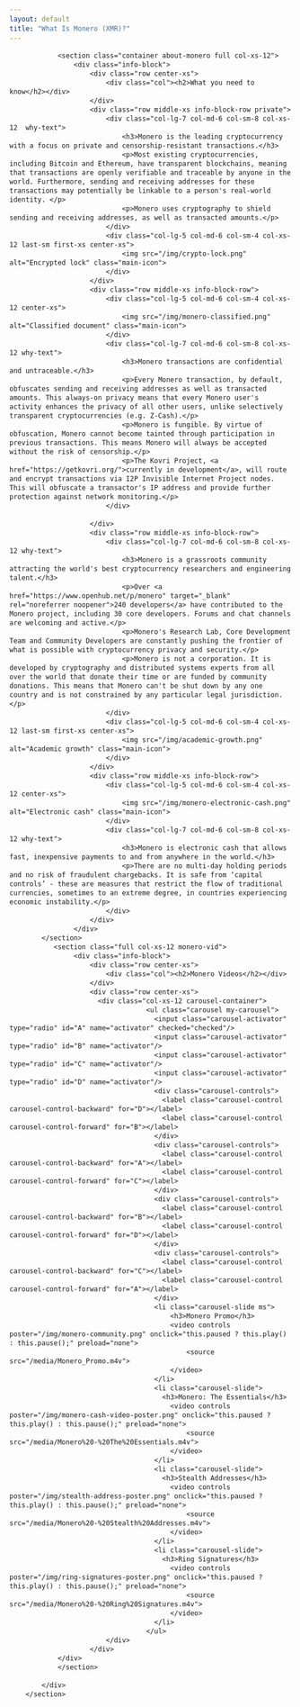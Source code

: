 ```yaml
---
layout: default
title: "What Is Monero (XMR)?"
---
```


<div class="site-wrap">
    <section class="container">
            <div class="row">
               
                <section class="container about-monero full col-xs-12">
                    <div class="info-block">
                        <div class="row center-xs">
                            <div class="col"><h2>What you need to know</h2></div>
                        </div>
                        <div class="row middle-xs info-block-row private">
                            <div class="col-lg-7 col-md-6 col-sm-8 col-xs-12  why-text">
                                <h3>Monero is the leading cryptocurrency with a focus on private and censorship-resistant transactions.</h3>
                                <p>Most existing cryptocurrencies, including Bitcoin and Ethereum, have transparent blockchains, meaning that transactions are openly verifiable and traceable by anyone in the world. Furthermore, sending and receiving addresses for these transactions may potentially be linkable to a person's real-world identity. </p>
                                <p>Monero uses cryptography to shield sending and receiving addresses, as well as transacted amounts.</p>
                            </div>
                            <div class="col-lg-5 col-md-6 col-sm-4 col-xs-12 last-sm first-xs center-xs">
                                <img src="/img/crypto-lock.png" alt="Encrypted lock" class="main-icon">
                            </div>
                        </div>
                        <div class="row middle-xs info-block-row">
                            <div class="col-lg-5 col-md-6 col-sm-4 col-xs-12 center-xs">
                                <img src="/img/monero-classified.png" alt="Classified document" class="main-icon">
                            </div>
                            <div class="col-lg-7 col-md-6 col-sm-8 col-xs-12 why-text">
                                <h3>Monero transactions are confidential and untraceable.</h3>
                                <p>Every Monero transaction, by default, obfuscates sending and receiving addresses as well as transacted amounts. This always-on privacy means that every Monero user's activity enhances the privacy of all other users, unlike selectively transparent cryptocurrencies (e.g. Z-Cash).</p>
                                <p>Monero is fungible. By virtue of obfuscation, Monero cannot become tainted through participation in previous transactions. This means Monero will always be accepted without the risk of censorship.</p>
                                <p>The Kovri Project, <a href="https://getkovri.org/">currently in development</a>, will route and encrypt transactions via I2P Invisible Internet Project nodes. This will obfuscate a transactor's IP address and provide further protection against network monitoring.</p>
                            </div>

                        </div>
                        <div class="row middle-xs info-block-row">
                            <div class="col-lg-7 col-md-6 col-sm-8 col-xs-12 why-text">
                                <h3>Monero is a grassroots community attracting the world's best cryptocurrency researchers and engineering talent.</h3>
                                <p>Over <a href="https://www.openhub.net/p/monero" target="_blank" rel="noreferrer noopener">240 developers</a> have contributed to the Monero project, including 30 core developers. Forums and chat channels are welcoming and active.</p>
                                <p>Monero's Research Lab, Core Development Team and Community Developers are constantly pushing the frontier of what is possible with cryptocurrency privacy and security.</p>
                                <p>Monero is not a corporation. It is developed by cryptography and distributed systems experts from all over the world that donate their time or are funded by community donations. This means that Monero can't be shut down by any one country and is not constrained by any particular legal jurisdiction.</p>
                            </div>
                            <div class="col-lg-5 col-md-6 col-sm-4 col-xs-12 last-sm first-xs center-xs">
                                <img src="/img/academic-growth.png" alt="Academic growth" class="main-icon">
                            </div>
                        </div>
                        <div class="row middle-xs info-block-row">
                            <div class="col-lg-5 col-md-6 col-sm-4 col-xs-12 center-xs">
                                <img src="/img/monero-electronic-cash.png" alt="Electronic cash" class="main-icon">
                            </div>
                            <div class="col-lg-7 col-md-6 col-sm-8 col-xs-12 why-text">
                                <h3>Monero is electronic cash that allows fast, inexpensive payments to and from anywhere in the world.</h3>
                                <p>There are no multi-day holding periods and no risk of fraudulent chargebacks. It is safe from ‘capital controls’ - these are measures that restrict the flow of traditional currencies, sometimes to an extreme degree, in countries experiencing economic instability.</p>
                            </div>
                        </div>
                    </div>
            </section>
               <section class="full col-xs-12 monero-vid">
                    <div class="info-block">
                        <div class="row center-xs">
                            <div class="col"><h2>Monero Videos</h2></div>
                        </div>
                        <div class="row center-xs">
                          <div class="col-xs-12 carousel-container">
                                      <ul class="carousel my-carousel">
                                        <input class="carousel-activator" type="radio" id="A" name="activator" checked="checked"/>
                                        <input class="carousel-activator" type="radio" id="B" name="activator"/>
                                        <input class="carousel-activator" type="radio" id="C" name="activator"/>
                                        <input class="carousel-activator" type="radio" id="D" name="activator"/>
                                        <div class="carousel-controls">
                                          <label class="carousel-control carousel-control-backward" for="D"></label>
                                          <label class="carousel-control carousel-control-forward" for="B"></label>
                                        </div>
                                        <div class="carousel-controls">
                                          <label class="carousel-control carousel-control-backward" for="A"></label>
                                          <label class="carousel-control carousel-control-forward" for="C"></label>
                                        </div>
                                        <div class="carousel-controls">
                                          <label class="carousel-control carousel-control-backward" for="B"></label>
                                          <label class="carousel-control carousel-control-forward" for="D"></label>
                                        </div>
                                        <div class="carousel-controls">
                                          <label class="carousel-control carousel-control-backward" for="C"></label>
                                          <label class="carousel-control carousel-control-forward" for="A"></label>
                                        </div>
                                        <li class="carousel-slide ms">
                                            <h3>Monero Promo</h3>
                                            <video controls poster="/img/monero-community.png" onclick="this.paused ? this.play() : this.pause();" preload="none">
                                                <source src="/media/Monero_Promo.m4v">
                                            </video>
                                        </li>
                                        <li class="carousel-slide">
                                          <h3>Monero: The Essentials</h3>
                                            <video controls poster="/img/monero-cash-video-poster.png" onclick="this.paused ? this.play() : this.pause();" preload="none">
                                                <source src="/media/Monero%20-%20The%20Essentials.m4v">
                                            </video>
                                        </li>
                                        <li class="carousel-slide">
                                          <h3>Stealth Addresses</h3>
                                            <video controls poster="/img/stealth-address-poster.png" onclick="this.paused ? this.play() : this.pause();" preload="none">
                                                <source src="/media/Monero%20-%20Stealth%20Addresses.m4v">
                                            </video>
                                        </li>
                                        <li class="carousel-slide">
                                          <h3>Ring Signatures</h3>
                                            <video controls poster="/img/ring-signatures-poster.png" onclick="this.paused ? this.play() : this.pause();" preload="none">
                                                <source src="/media/Monero%20-%20Ring%20Signatures.m4v">
                                            </video>
                                        </li>
                                      </ul>
                            </div>
                        </div>
                </div>
                </section>

            </div>
        </section>
</div>
